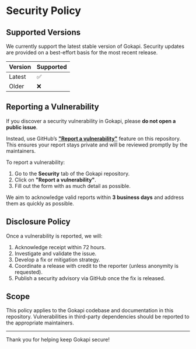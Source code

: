 # Security Policy

## Supported Versions

We currently support the latest stable version of Gokapi. Security updates are provided on a best-effort basis for the most recent release.

| Version | Supported          |
| ------- | ------------------ |
| Latest  | ✅                 |
| Older   | ❌                 |

## Reporting a Vulnerability

If you discover a security vulnerability in Gokapi, please **do not open a public issue**.

Instead, use GitHub’s [**"Report a vulnerability"**](https://github.com/Bisudoh/Gokapi/security/advisories/new) feature on this repository. This ensures your report stays private and will be reviewed promptly by the maintainers.

To report a vulnerability:

1. Go to the **Security** tab of the Gokapi repository.
2. Click on **"Report a vulnerability"**.
3. Fill out the form with as much detail as possible.

We aim to acknowledge valid reports within **3 business days** and address them as quickly as possible.

## Disclosure Policy

Once a vulnerability is reported, we will:

1. Acknowledge receipt within 72 hours.
2. Investigate and validate the issue.
3. Develop a fix or mitigation strategy.
4. Coordinate a release with credit to the reporter (unless anonymity is requested).
5. Publish a security advisory via GitHub once the fix is released.

## Scope

This policy applies to the Gokapi codebase and documentation in this repository. Vulnerabilities in third-party dependencies should be reported to the appropriate maintainers.

---

Thank you for helping keep Gokapi secure!
